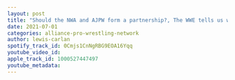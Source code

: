 ```yaml
---
layout: post
title: "Should the NWA and AJPW form a partnership?, The WWE tells us who the top 50 greatest tag teams are"
date: 2021-07-01
categories: alliance-pro-wrestling-network
author: lewis-carlan
spotify_track_id: 0Cmjs1CnNgRBG9EOA16Yqq
youtube_video_id: 
apple_track_id: 1000527447497
youtube_metadata: 
---
```

